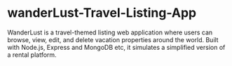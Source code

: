 # wanderLust-Travel-Listing-App
WanderLust is a travel-themed listing web application where users can browse, view, edit, and delete vacation properties around the world. Built with Node.js, Express and MongoDB etc, it simulates a simplified version of a rental platform.
